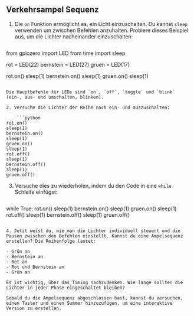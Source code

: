 ## Verkehrsampel Sequenz

1. Die `on` Funktion ermöglicht es, ein Licht einzuschalten. Du kannst `sleep` verwenden um zwischen Befehlen anzuhalten. Probiere dieses Beispiel aus, um die Lichter nacheinander einzuschalten:
    
    ```python
from gpiozero import LED
from time import sleep

rot = LED(22)
bernstein = LED(27)
gruen = LED(17)

rot.on()
sleep(1)
bernstein.on()
sleep(1)
gruen.on()
sleep(1)
```

Die Hauptbefehle für LEDs sind `on`, `off`, `toggle` und `blink` (ein-, aus- und umschalten, blinken).

2. Versuche die Lichter der Reihe nach ein- und auszuschalten:
    
    ```python
rot.on()
sleep(1)
bernstein.on()
sleep(1)
gruen.on()
sleep(1)
rot.off()
sleep(1)
bernstein.off()
sleep(1)
gruen.off()
```

3. Versuche dies zu wiederholen, indem du den Code in eine `while` Schleife einfügst:
    
    ```python
while True:
   rot.on()
   sleep(1)
   bernstein.on()
   sleep(1)
   gruen.on()
   sleep(1)
   rot.off()
   sleep(1)
   bernstein.off()
   sleep(1)
   gruen.off()
```

4. Jetzt weist du, wie man die Lichter individuell steuert und die Pausen zwischen den Befehlen einstellt. Kannst du eine Ampelsequenz erstellen? Die Reihenfolge lautet:

- Grün an
- Bernstein an
- Rot an
- Rot und Bernstein an
- Grün an

Es ist wichtig, über das Timing nachzudenken. Wie lange sollten die Lichter in jeder Phase eingeschaltet bleiben?

Sobald du die Ampelsequenz abgeschlossen hast, kannst du versuchen, einen Taster und einen Summer hinzuzufügen, um eine interaktive Version zu erstellen.